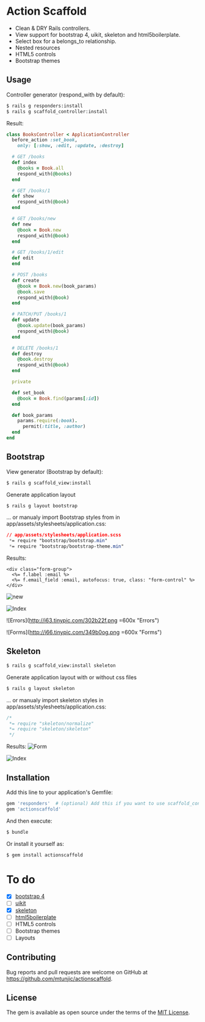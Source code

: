 # Action Scaffold

* Clean & DRY Rails controllers.
* View support for bootstrap 4, uikit, skeleton and html5boilerplate.
* Select box for a belongs_to relationship.
* Nested resources
* HTML5 controls
* Bootstrap themes


## Usage
Controller generator (respond_with by default):
```bash
$ rails g responders:install
$ rails g scaffold_controller:install
```
Result:
```ruby
class BooksController < ApplicationController
  before_action :set_book,
    only: [:show, :edit, :update, :destroy]

  # GET /books
  def index
    @books = Book.all
    respond_with(@books)
  end

  # GET /books/1
  def show
    respond_with(@book)
  end

  # GET /books/new
  def new
    @book = Book.new
    respond_with(@book)
  end

  # GET /books/1/edit
  def edit
  end

  # POST /books
  def create
    @book = Book.new(book_params)
    @book.save
    respond_with(@book)
  end

  # PATCH/PUT /books/1
  def update
    @book.update(book_params)
    respond_with(@book)
  end

  # DELETE /books/1
  def destroy
    @book.destroy
    respond_with(@book)
  end

  private

  def set_book
    @book = Book.find(params[:id])
  end

  def book_params
    params.require(:book).
      permit(:title, :author)
  end
end
```


## Bootstrap

View generator (Bootstrap by default):
```bash
$ rails g scaffold_view:install
```

Generate application layout
```bash
$ rails g layout bootstrap
```

... or manualy import Bootstrap styles from in app/assets/stylesheets/application.css:
```css
// app/assets/stylesheets/application.scss
 *= require "bootstrap/bootstrap.min"
 *= require "bootstrap/bootstrap-theme.min"
```

Results:

```erb
<div class="form-group">
  <%= f.label :email %>
  <%= f.email_field :email, autofocus: true, class: "form-control" %>
</div>
```

![new](http://i.imgur.com/MZxgPSR.png "new")

![Index](http://i.imgur.com/wx3bOBE.png "Index")

![Errors](http://i63.tinypic.com/302b22f.png =600x "Errors")

![Forms](http://i66.tinypic.com/349b0og.png =600x "Forms")

## Skeleton
```bash
$ rails g scaffold_view:install skeleton
```

Generate application layout with or without css files
```bash
$ rails g layout skeleton 
```

... or manualy import skeleton styles in app/assets/stylesheets/application.css:
```css
/*
 *= require "skeleton/normalize"
 *= require "skeleton/skeleton"
 */
```

Results:
![Form](http://i.imgur.com/gZUtlDx.png "Form")

![Index](http://i.imgur.com/dyKnhPl.png "Index")



## Installation
Add this line to your application's Gemfile:

```ruby
gem 'responders'  # (optional) Add this if you want to use scaffold_controller
gem 'actionscaffold'
```

And then execute:
```bash
$ bundle
```

Or install it yourself as:
```bash
$ gem install actionscaffold
```

# To do
- [X] [bootstrap 4](http://getbootstrap.com)
- [ ] [uikit](http://getuikit.com)
- [X] [skeleton](http://getskeleton.com)
- [ ] [html5boilerplate](https://html5boilerplate.com)
- [ ] HTML5 controls
- [ ] Bootstrap themes
- [ ] Layouts

## Contributing
Bug reports and pull requests are welcome on GitHub at https://github.com/mtunjic/actionscaffold.

## License
The gem is available as open source under the terms of the [MIT License](http://opensource.org/licenses/MIT).
